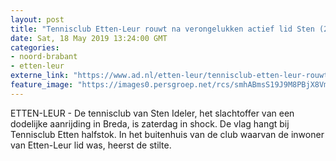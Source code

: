 ```yaml
---
layout: post
title: "Tennisclub Etten-Leur rouwt na verongelukken actief lid Sten (28): ‘Geschokt en verdrietig’"
date: Sat, 18 May 2019 13:24:00 GMT
categories: 
- noord-brabant 
- etten-leur 
externe_link: "https://www.ad.nl/etten-leur/tennisclub-etten-leur-rouwt-na-verongelukken-actief-lid-sten-28-geschokt-en-verdrietig~a68c6e5f/"
feature_image: "https://images0.persgroep.net/rcs/smhABmsS19J9M8PBjX8VmK03his/diocontent/108273419/_fitwidth/400/?appId=21791a8992982cd8da851550a453bd7f&quality=0.7"
---
```


ETTEN-LEUR - De tennisclub van Sten Ideler, het slachtoffer van een dodelijke aanrijding in Breda, is zaterdag in shock. De vlag hangt bij Tennisclub Etten halfstok. In het buitenhuis van de club waarvan de inwoner van Etten-Leur lid was, heerst de stilte.
